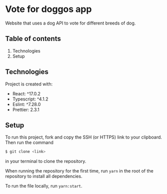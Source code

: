# Vote for doggos app
Website that uses a dog API to vote for different breeds of dog.

## Table of contents
1. Technologies
2. Setup

## Technologies
Project is created with:
- React: ^17.0.2
- Typescript: ^4.1.2
- Eslint: ^7.28.0
- Prettier: 2.3.1

## Setup
To run this project, fork and copy the SSH (or HTTPS) link to your clipboard. Then run the command

```bash
$ git clone <link>
```

in your terminal to clone the repository.

When running the repository for the first time, run `yarn` in the root of the repository to install all dependencies.

To run the file locally, run `yarn:start`.
